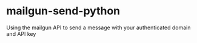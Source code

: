 # mailgun-send-python
Using the mailgun API to send a message with your authenticated domain and API key
